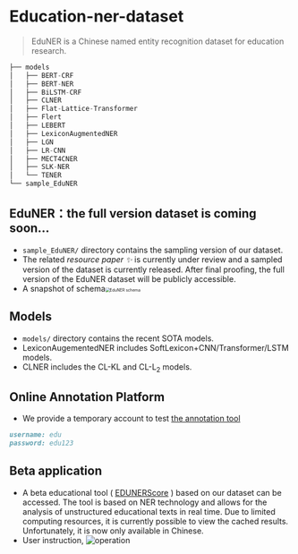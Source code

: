 # Education-ner-dataset

> EduNER is a Chinese named entity recognition dataset for education research.

```python
├── models
│   ├── BERT-CRF
│   ├── BERT-NER
│   ├── BiLSTM-CRF
│   ├── CLNER
│   ├── Flat-Lattice-Transformer
│   ├── Flert
│   ├── LEBERT
│   ├── LexiconAugmentedNER
│   ├── LGN
│   ├── LR-CNN
│   ├── MECT4CNER
│   ├── SLK-NER
│   └── TENER
└── sample_EduNER
```

## EduNER：the full version dataset is coming soon...
- `sample_EduNER/` directory contains the sampling version of our dataset.
- The related <em>resource paper ✨</em> is currently under review and a sampled version of the dataset is currently released. After final proofing, the full version of the EduNER dataset will be publicly accessible.
- A snapshot of schema<img src="https://github.com/xuli19/EduNER/blob/main/img/EDUNER_schema.png" alt="EduNER schema" style="zoom:50%;" />


## Models
- `models/` directory contains the recent SOTA models.
- LexiconAugementedNER includes SoftLexicon+CNN/Transformer/LSTM models.
- CLNER includes the CL-KL and CL-L<sub>2</sub> models.

## Online Annotation Platform
- We provide a temporary account to test [the annotation tool](http://openaied.cn/) 
```markdown
username: edu
password: edu123
```
##  Beta application 

- A beta educational tool ( [EDUNERScore](http://openaied.cn/ents) ) based on our dataset can be accessed. The tool is based on NER technology and allows for the analysis of unstructured educational texts in real time. Due to limited computing resources, it is currently possible to view the cached results. Unfortunately, it is now only available in Chinese.
- User instruction, ![operation](https://github.com/xuli19/EduNER/blob/main/img/sample.gif)
